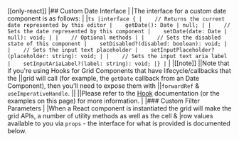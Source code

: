 [[only-react]]
|## Custom Date Interface
|
|The interface for a custom date component is as follows:
|
|```ts
|interface {
|    // Returns the current date represented by this editor
|    getDate(): Date | null;
|
|    // Sets the date represented by this component
|    setDate(date: Date | null): void;
|
|    // Optional methods
|
|    // Sets the disabled state of this component
|    setDisabled?(disabled: boolean): void;
|
|    // Sets the input text placeholder
|    setInputPlaceholder?(placeholder: string): void;
|
|    // Sets the input text aria label
|    setInputAriaLabel?(label: string): void;
|}
|```
|
|[[note]]
||Note that if you're using Hooks for Grid Components that have lifecycle/callbacks that the
||grid will call (for example, the `getDate` callback from an Date Component), then you'll need to expose them with
||`forwardRef` & `useImperativeHandle`.
||
||Please refer to the [Hook](/react-hooks/) documentation (or the examples on this page) for more information.
|
|### Custom Filter Parameters
|
|When a React component is instantiated the grid will make the grid APIs, a number of utility methods as well as the cell &
|row values available to you via `props` - the interface for what is provided is documented below.
